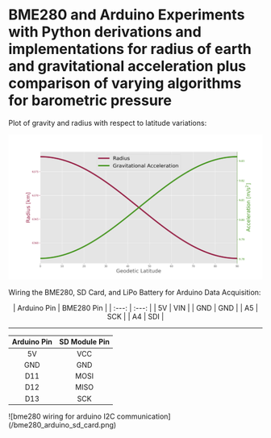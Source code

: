 # BME280 and Arduino Experiments with Python derivations and implementations for radius of earth and gravitational acceleration plus comparison of varying algorithms for barometric pressure

Plot of gravity and radius with respect to latitude variations:

![Radius and gravitational acceleration as a function of latitude on earth](/radius_gravity_latitude.png)

Wiring the BME280, SD Card, and LiPo Battery for Arduino Data Acquisition:

<center>
| Arduino Pin  | BME280 Pin |
| :---: | :---: |
| 5V  | VIN |
| GND | GND |
| A5  | SCK |
| A4  | SDI |

-------------------------------------------
| Arduino Pin  | SD Module Pin |
| :---: | :---: |
| 5V  | VCC  |
| GND | GND  |
| D11 | MOSI |
| D12 | MISO |
| D13 | SCK |
</center>
![bme280 wiring for arduino I2C communication](/bme280_arduino_sd_card.png)
